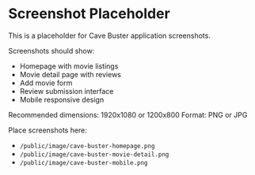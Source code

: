 # Screenshot Placeholder

This is a placeholder for Cave Buster application screenshots.

Screenshots should show:
- Homepage with movie listings
- Movie detail page with reviews
- Add movie form
- Review submission interface
- Mobile responsive design

Recommended dimensions: 1920x1080 or 1200x800
Format: PNG or JPG

Place screenshots here:
- `/public/image/cave-buster-homepage.png`
- `/public/image/cave-buster-movie-detail.png`
- `/public/image/cave-buster-mobile.png`